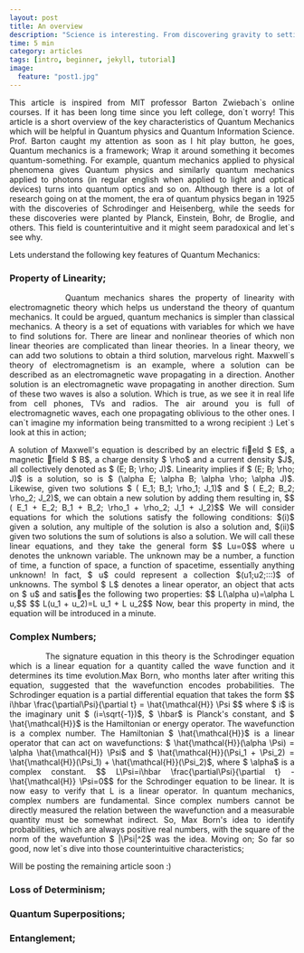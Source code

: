 ```yaml
---
layout: post
title: An overview
description: "Science is interesting. From discovering gravity to setting foot on moon, every event was a giant leap of success for mankind. Quantum computing, is probably going to shape the future. Let`s see what it is and how easy is it to learn & research. This article provides an overview of quantum mechanics."
time: 5 min
category: articles
tags: [intro, beginner, jekyll, tutorial]
image:
  feature: "post1.jpg"
---
```


<p style="text-align: justify">This article is inspired from MIT professor Barton Zwiebach`s online courses. If it has been long time since you left college, don`t worry! This article is a short  overview of the key characteristics of Quantum Mechanics which will be helpful in Quantum physics and Quantum Information Science. Prof. Barton caught my attention as soon as I hit play button, he goes, Quantum mechanics is a framework; Wrap it around something it becomes quantum-something. For example, quantum mechanics applied to physical phenomena gives Quantum physics and similarly quantum mechanics applied to photons (in regular english when applied to light and optical devices) turns into quantum optics and so on. Although there is a lot of research going on at the moment, the era of quantum physics began in 1925 with the discoveries of Schrodinger and Heisenberg, while the seeds for these discoveries were planted by Planck, Einstein, Bohr, de Broglie, and others. This field is counterintuitive and it might seem paradoxical and let`s see why.</p>

Lets understand the following key features of Quantum Mechanics:
### Property of Linearity;
<p style="text-align: justify">&nbsp;&nbsp;&nbsp;&nbsp;&nbsp;&nbsp;&nbsp;&nbsp;&nbsp;&nbsp;&nbsp;&nbsp;Quantum mechanics shares the property of linearity with electromagnetic theory which helps us understand the theory of quantum mechanics. It  could  be argued, quantum mechanics is  simpler  than  classical mechanics. A theory is a set of equations with variables for which we have to find solutions for. There are linear and nonlinear theories of which non linear theories are complicated than linear theories. In a linear theory, we can add two solutions to obtain a third solution, marvelous right. Maxwell`s theory of electromagnetism is an example, where a solution can be described as an electromagnetic wave propagating in a direction. Another solution is an electromagnetic wave propagating in another direction. Sum of these two waves is also a solution. Which is true, as we see it in real life from cell phones, TVs and radios. The air around you is full of electromagnetic waves, each one propagating oblivious to the other ones. I can`t imagine my information being transmitted to a wrong recipient :) Let`s look at this in action;</p>

<p style="text-align: justify">A solution of Maxwell's equation is described by an electric field $ E$, a magnetic field $ B$, a charge density $ \rho$ and a current density $J$, all collectively denoted as $ (E; B; \rho; J)$. Linearity implies if $ (E; B; \rho; J)$ is a solution, so is $ (\alpha E; \alpha B; \alpha \rho; \alpha J)$. Likewise, given two solutions $ ( E_1; B_1; \rho_1; J_1)$ and $ ( E_2; B_2; \rho_2; J_2)$, we can obtain a new solution by adding them resulting in, $$ ( E_1 + E_2; B_1 + B_2; \rho_1 + \rho_2; J_1 + J_2)$$ We will consider equations for which the solutions satisfy the following conditions:  $(i)$ given a solution, any multiple of the solution is also a solution and, $(ii)$ given two solutions the sum of solutions is also a solution.  We will call these linear equations, and they take the general form $$ Lu=0$$ where u denotes the unknown variable. The unknown may be a number, a function of  time,  a function of space, a function of spacetime, essentially anything unknown!  In fact, $ u$ could represent a collection $(u1;u2;:::)$ of unknowns.  The symbol $ L$ denotes a linear operator, an object that acts on $ u$ and satises the following two properties: $$ L(\alpha u)=\alpha L u,$$ $$ L(u_1 + u_2)=L u_1 + L u_2$$ Now, bear this property in mind, the equation will be introduced in a minute.</p>

### Complex Numbers;
<p style="text-align: justify">&nbsp;&nbsp;&nbsp;&nbsp;&nbsp;&nbsp;&nbsp;&nbsp;&nbsp;&nbsp;&nbsp;&nbsp;The signature equation in this theory is the Schrodinger equation which is a linear equation for a quantity called the wave function and it determines its time evolution.Max Born, who months later after writing this equation, suggested that the wavefunction encodes probabilities. The Schrodinger equation is a partial differential equation that takes the form $$ i\hbar \frac{\partial\Psi}{\partial t} = \hat{\mathcal{H}} \Psi $$ where $ i$ is the imaginary unit $ (i=\sqrt{-1})$, $ \hbar$ is Planck's constant, and $ \hat{\mathcal{H}}$ is the Hamiltonian or energy  operator.  The wavefunction is  a complex  number. The Hamiltonian $ \hat{\mathcal{H}}$ is a linear operator that can act on wavefunctions: $ \hat{\mathcal{H}}(\alpha \Psi) = \alpha \hat{\mathcal{H}} \Psi$ and $ \hat{\mathcal{H}}(\Psi_1 + \Psi_2) = \hat{\mathcal{H}}(\Psi_1) + \hat{\mathcal{H}}(\Psi_2)$, where $ \alpha$ is a complex constant. $$ L\Psi=i\hbar \frac{\partial\Psi}{\partial t} - \hat{\mathcal{H}} \Psi=0$$ for the Schrodinger equation to be linear. It is now easy to verify that L is a linear operator. In quantum mechanics, complex numbers are fundamental. Since complex numbers cannot be directly measured the relation between the wavefunction and a measurable quantity must be somewhat indirect. So, Max Born's idea to identify probabilities, which are always positive real numbers, with the square of the norm of the wavefuntion $ |\Psi|^2$ was the idea. Moving on; So far so good, now let`s dive into those counterintuitive characteristics;</p>

Will be posting the remaining article soon :)
### Loss of Determinism;
### Quantum Superpositions;
### Entanglement;
